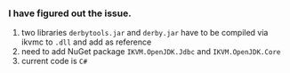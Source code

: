 ### I have figured out the issue.

1. two libraries `derbytools.jar` and `derby.jar` have to be compiled via ikvmc to `.dll` and add as reference 
2. need to add NuGet package `IKVM.OpenJDK.Jdbc` and `IKVM.OpenJDK.Core `
3. current code is `C#`

